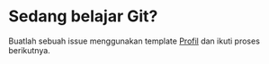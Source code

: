 # Sedang belajar Git?
Buatlah sebuah issue menggunakan template [Profil](https://github.com/hsiabdullahroy/foundation-git/issues/new?template=profil-github-santri-foundation.md) dan ikuti proses berikutnya.
